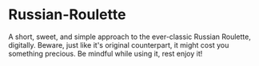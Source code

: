 # Russian-Roulette
A short, sweet, and simple approach to the ever-classic Russian Roulette, digitally. Beware, just like it's original counterpart, it might cost you something precious. Be mindful while using it, rest enjoy it!
